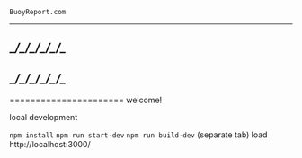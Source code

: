     BuoyReport.com
*   *   *   *   *   *
__/\__/\__/\__/\__/\__
----------------------
__/\__/\__/\__/\__/\__
----------------------
======================
       welcome!


local development

`npm install`
`npm run start-dev`
`npm run build-dev` (separate tab)
load http://localhost:3000/

